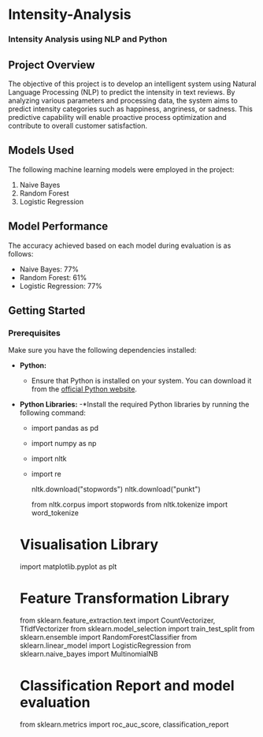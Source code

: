 # Intensity-Analysis

### Intensity Analysis using NLP and Python

## Project Overview

The objective of this project is to develop an intelligent system using Natural Language Processing (NLP) to predict the intensity in text reviews. By analyzing various parameters and processing data, the system aims to predict intensity categories such as happiness, angriness, or sadness. This predictive capability will enable proactive process optimization and contribute to overall customer satisfaction.

## Models Used

The following machine learning models were employed in the project:

1. Naive Bayes
2. Random Forest
3. Logistic Regression

## Model Performance

The accuracy achieved based on each model during evaluation is as follows:

- Naive Bayes: 77%
- Random Forest: 61%
- Logistic Regression: 77%

## Getting Started

### Prerequisites

Make sure you have the following dependencies installed:

- **Python:**
   - Ensure that Python is installed on your system. You can download it from the [official Python website](https://www.python.org/downloads/).
- **Python Libraries:**
   -*Install the required Python libraries by running the following command:
   - import pandas as pd
   - import numpy as np
   - import nltk
   - import re
     
     nltk.download("stopwords")
     nltk.download("punkt")

     from nltk.corpus import stopwords
     from nltk.tokenize import word_tokenize

  # Visualisation Library
  import matplotlib.pyplot as plt

  # Feature Transformation Library
  from sklearn.feature_extraction.text import CountVectorizer, TfidfVectorizer
  from sklearn.model_selection import train_test_split
  from sklearn.ensemble import RandomForestClassifier
  from sklearn.linear_model import LogisticRegression
  from sklearn.naive_bayes import MultinomialNB

  # Classification Report and model evaluation
  from sklearn.metrics import roc_auc_score, classification_report
     
